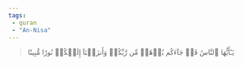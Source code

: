 ```yaml
---
tags: 
 - quran 
 - "An-Nisa"
---
```


> يَـٰٓأَيُّهَا ٱلنَّاسُ قَدۡ جَآءَكُم بُرۡهَٰنٞ مِّن رَّبِّكُمۡ وَأَنزَلۡنَآ إِلَيۡكُمۡ نُورٗا مُّبِينٗا
